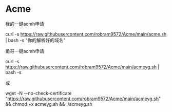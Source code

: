 # Acme

我的一键acmh申请

curl -s https://raw.githubusercontent.com/robram9572/Acme/main/acme.sh | bash -s "你的解析好的域名"

甬哥一键acmh申请

curl -s https://raw.githubusercontent.com/robram9572/Acme/main/acmeyg.sh | bash -s

或

wget -N --no-check-certificate "https://raw.githubusercontent.com/robram9572/Acme/main/acmeyg.sh" && chmod +x acmeyg.sh && ./acmeyg.sh

